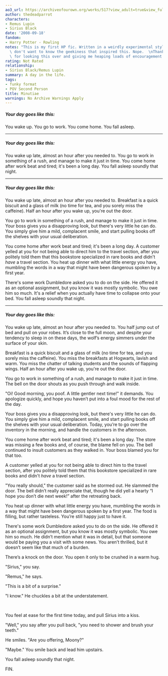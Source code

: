```yaml
---
ao3_url: https://archiveofourown.org/works/517?view_adult=true&view_full_work=true
author: thedeadparrot
characters:
- Remus Lupin
- Sirius Black
date: '2008-09-18'
fandom:
- Harry Potter - Rowling
notes: "This is my first HP fic. Written in a weirdly experimental style. You really\
  \ don't want to know the geekiness that inspired this. Nope.  \nThanks to librae\
  \ for looking this over and giving me heaping loads of encouragement."
rating: Not Rated
relationship:
- Sirius Black/Remus Lupin
summary: A day in the life.
tags:
- funky format
- POV Second Person
title: Minutiae
warnings: No Archive Warnings Apply
---
```


##### Your day goes like this:

  
You wake up. You go to work. You come home. You fall asleep.



---

##### Your day goes like this:

  
You wake up late, almost an hour after you needed to. You go to work in something of a rush, and manage to make it just in time. You come home after work beat and tired; it's been a long day. You fall asleep soundly that night.



---

##### Your day goes like this:

  
You wake up late, almost an hour after you needed to. Breakfast is a quick biscuit and a glass of milk (no time for tea, and you sorely miss the caffeine). Half an hour after you wake up, you're out the door.

You go to work in something of a rush, and manage to make it just in time. Your boss gives you a disapproving look, but there's very little he can do. You simply give him a mild, complacent smile, and start pulling books off the shelves with your usual deliberation.

You come home after work beat and tired; it's been a long day. A customer yelled at you for not being able to direct him to the travel section, after you politely told them that this bookstore specialized in rare books and didn't *have* a travel section. You heat up dinner with what little energy you have, mumbling the words in a way that might have been dangerous spoken by a first year.

There's some work Dumbledore asked you to do on the side. He offered it as an optional assignment, but you know it was mostly symbolic. You owe him so much. It's a relief when you actually have time to collapse onto your bed. You fall asleep soundly that night.



---

##### Your day goes like this:

  
You wake up late, almost an hour after you needed to. You half jump out of bed and pull on your robes. It’s close to the full moon, and despite your tendency to sleep in on these days, the wolf’s energy simmers under the surface of your skin.

Breakfast is a quick biscuit and a glass of milk (no time for tea, and you sorely miss the caffeine). You miss the breakfasts at Hogwarts, lavish and warm. You miss the chatter of talking students and the sounds of flapping wings. Half an hour after you wake up, you're out the door.

You go to work in something of a rush, and manage to make it just in time. The bell on the door shouts as you push through and walk inside.

"Oi! Good morning, you poof. A little gentler next time!" it demands. You apologize quickly, and hope you haven’t put into a foul mood for the rest of the day.

Your boss gives you a disapproving look, but there's very little he can do. You simply give him a mild, complacent smile, and start pulling books off the shelves with your usual deliberation. Today, you’re to go over the inventory in the morning, and handle the customers in the afternoon.

You come home after work beat and tired; it's been a long day. The store was missing a few books and, of course, the blame fell on you. The bell continued to insult customers as they walked in. Your boss blamed you for that too.

A customer yelled at you for not being able to direct him to the travel section, after you politely told them that this bookstore specialized in rare books and didn't *have* a travel section.

"You really should," the customer said as he stormed out. He slammed the door. The bell didn’t really appreciate that, though he did yell a hearty “I hope you don’t die next week!” after the retreating back.

You heat up dinner with what little energy you have, mumbling the words in a way that might have been dangerous spoken by a first year. The food is filling, but rather tasteless. You’re still happy just to have it.

There's some work Dumbledore asked you to do on the side. He offered it as an optional assignment, but you know it was mostly symbolic. You owe him so much. He didn’t mention what it was in detail, but that someone would be paying you a visit with some news. You aren’t thrilled, but it doesn’t seem like that much of a burden.

There’s a knock on the door. You open it only to be crushed in a warm hug.

"Sirius," you say.

"Remus," he says.

"This is a bit of a surprise."

"I know." He chuckles a bit at the understatement.

 

You feel at ease for the first time today, and pull Sirius into a kiss.

"Well," you say after you pull back, "you need to shower and brush your teeth."

He smiles. "Are you offering, Moony?"

"Maybe." You smile back and lead him upstairs.

You fall asleep soundly that night.

FIN.
